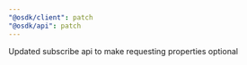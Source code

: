 ```yaml
---
"@osdk/client": patch
"@osdk/api": patch
---
```


Updated subscribe api to make requesting properties optional
